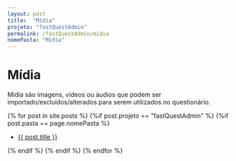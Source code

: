 ```yaml
---
layout: post
title:  "Mídia"
projeto: "fastQuestAdmin"
permalink: /fastQuestAdmin/midia
nomePasta: "Midia"
---
```

# Mídia
	
Mídia são imagens, vídeos ou áudios que podem ser importado/excluídos/alterados para serem utilizados no questionário.

<div class="row">    
    {% for post in site.posts %}
        {%if post.projeto == "fastQuestAdmin" %}
            {%if post.pasta == page.nomePasta %}  
            <ul  class="4u 6u$(small)">
                <li>
                    <a href="{{ site.baseurl}}{{ post.url}}">{{ post.title }}</a>  
                </li>
            </ul>
            {% endif %}
        {% endif %}
    {% endfor %}    
</div>